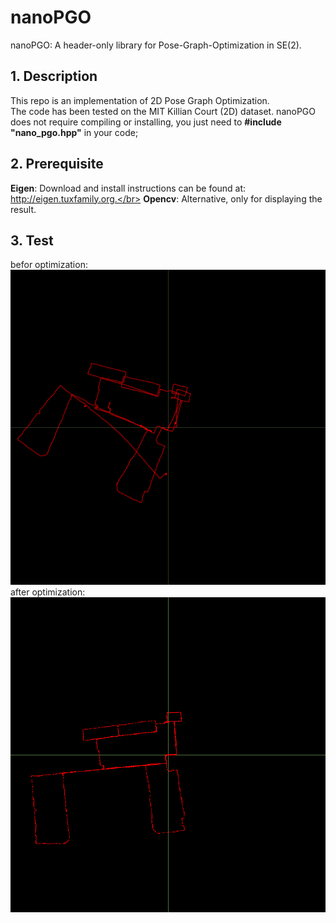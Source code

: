 # nanoPGO
nanoPGO: A header-only library for Pose-Graph-Optimization in SE(2).</br>
## 1. Description
This repo is an implementation of 2D Pose Graph Optimization.</br>
The code has been tested on the MIT Killian Court (2D) dataset.
nanoPGO does not require compiling or installing, you just need to **#include "nano_pgo.hpp"** in your code;</br> 
## 2. Prerequisite
**Eigen**: Download and install instructions can be found at: http://eigen.tuxfamily.org.</br>
**Opencv**: Alternative, only for displaying the result.
## 3. Test
befor optimization:</br>
 ![img](https://github.com/softdream/nanoPGO/blob/master/test_result/befor.png) </br>
 after optimization:</br>
 ![img](https://github.com/softdream/nanoPGO/blob/master/test_result/after.png) </br>
